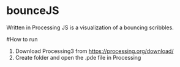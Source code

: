# bounceJS
Written in Processing JS is a visualization of a bouncing scribbles.

#How to run
1. Download Processing3 from https://processing.org/download/
2. Create folder and open the .pde file in Processing
